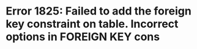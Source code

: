 # Error 1825: Failed to add the foreign key constraint on table. Incorrect options in FOREIGN KEY cons

